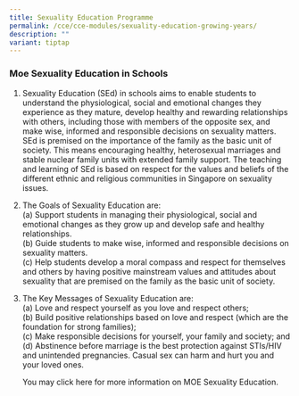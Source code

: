 ```yaml
---
title: Sexuality Education Programme
permalink: /cce/cce-modules/sexuality-education-growing-years/
description: ""
variant: tiptap
---
```

<h3>Moe Sexuality Education in Schools</h3>
<ol data-tight="true" class="tight">
<li>
<p>Sexuality Education (SEd) in schools aims to enable students to understand
the physiological, social and emotional changes they experience as they
mature, develop healthy and rewarding relationships with others, including
those with members of the opposite sex, and make wise, informed and responsible
decisions on sexuality matters. SEd is premised on the importance of the
family as the basic unit of society. This means encouraging healthy, heterosexual
marriages and stable nuclear family units with extended family support.
The teaching and learning of SEd is based on respect for the values and
beliefs of the different ethnic and religious communities in Singapore
on sexuality issues.</p>
</li>
<li>
<p>The Goals of Sexuality Education are:
<br>(a) Support students in managing their physiological, social and emotional
changes as they grow up and develop safe and healthy relationships.
<br>(b) Guide students to make wise, informed and responsible decisions on
sexuality matters.
<br>(c) Help students develop a moral compass and respect for themselves and
others by having positive mainstream values and attitudes about sexuality
that are premised on the family as the basic unit of society.</p>
</li>
<li>
<p>The Key Messages of Sexuality Education are:
<br>(a) Love and respect yourself as you love and respect others;
<br>(b) Build positive relationships based on love and respect (which are
the foundation for strong families);
<br>(c) Make responsible decisions for yourself, your family and society;
and
<br>(d) Abstinence before marriage is the best protection against STIs/HIV
and unintended pregnancies. Casual sex can harm and hurt you and your loved
ones.</p>
<p>You may click here for more information on MOE Sexuality Education.</p>
</li>
</ol>
<p></p>
<p></p>
<p></p>